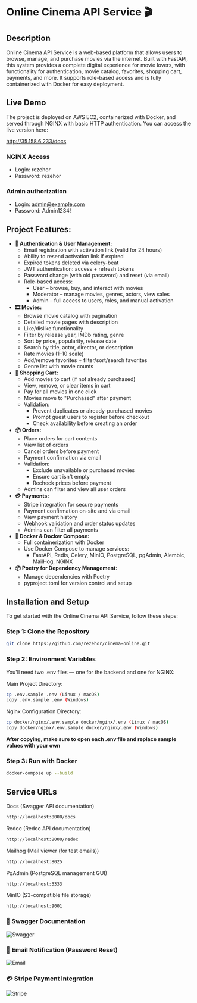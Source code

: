 # Online Cinema API Service 🎬

## Description
Online Cinema API Service is a web-based platform that allows users to browse,
manage, and purchase movies via the internet. Built with FastAPI,
this system provides a complete digital experience for movie lovers,
with functionality for authentication, movie catalog, favorites, shopping cart,
payments, and more. It supports role-based access and is fully containerized
with Docker for easy deployment.

## Live Demo
The project is deployed on AWS EC2, containerized with Docker, and served through NGINX with basic HTTP authentication.
You can access the live version here:

http://35.158.6.233/docs

### NGINX Access
- Login: rezehor
- Password: rezehor
### Admin authorization
- Login: admin@example.com
- Password: Admin1234!

## Project Features:
- **🔐 Authentication & User Management:**
  - Email registration with activation link (valid for 24 hours)
  - Ability to resend activation link if expired
  - Expired tokens deleted via celery-beat
  - JWT authentication: access + refresh tokens
  - Password change (with old password) and reset (via email)
  - Role-based access:
    * User – browse, buy, and interact with movies
    * Moderator – manage movies, genres, actors, view sales
    * Admin – full access to users, roles, and manual activation
- **🎞️ Movies:**
  - Browse movie catalog with pagination
  - Detailed movie pages with description
  - Like/dislike functionality
  - Filter by release year, IMDb rating, genre
  - Sort by price, popularity, release date
  - Search by title, actor, director, or description
  - Rate movies (1–10 scale)
  - Add/remove favorites + filter/sort/search favorites
  - Genre list with movie counts
- **🛒 Shopping Cart:**
  - Add movies to cart (if not already purchased)
  - View, remove, or clear items in cart
  - Pay for all movies in one click
  - Movies move to "Purchased" after payment
  - Validation:
    * Prevent duplicates or already-purchased movies
    * Prompt guest users to register before checkout
    * Check availability before creating an order
- **📦 Orders:**
  - Place orders for cart contents
  - View list of orders
  - Cancel orders before payment
  - Payment confirmation via email
  - Validation:
    * Exclude unavailable or purchased movies
    * Ensure cart isn't empty
    * Recheck prices before payment
  - Admins can filter and view all user orders
- **💳 Payments:**
  - Stripe integration for secure payments
  - Payment confirmation on-site and via email
  - View payment history
  - Webhook validation and order status updates
  - Admins can filter all payments
- **🐳 Docker & Docker Compose:**
  - Full containerization with Docker
  - Use Docker Compose to manage services:
    * FastAPI, Redis, Celery, MinIO, PostgreSQL, pgAdmin, Alembic, MailHog, NGINX
- **📦 Poetry for Dependency Management:**
  - Manage dependencies with Poetry
  - pyproject.toml for version control and setup

## Installation and Setup
To get started with the Online Cinema API Service, follow these steps:
### Step 1: Clone the Repository
```bash
git clone https://github.com/rezehor/cinema-online.git
```

### Step 2: Environment Variables
You'll need two .env files — one for the backend and one for NGINX:

Main Project Directory:
```bash
cp .env.sample .env (Linux / macOS)
copy .env.sample .env (Windows)
```
Nginx Configuration Directory:
```bash
cp docker/nginx/.env.sample docker/nginx/.env (Linux / macOS)
copy docker/nginx/.env.sample docker/nginx/.env (Windows)
```
**After copying, make sure to open each .env file and replace sample values with your own**

### Step 3: Run with Docker
```bash
docker-compose up --build
```

## Service URLs
Docs (Swagger API documentation)
```bash
http://localhost:8000/docs
```
Redoc (Redoc API documentation)
```bash
http://localhost:8000/redoc
```
Mailhog (Mail viewer (for test emails))
```bash
http://localhost:8025
```
PgAdmin (PostgreSQL management GUI)
```bash
http://localhost:3333
```
MinIO (S3-compatible file storage)
```bash
http://localhost:9001
```

### 📄 Swagger Documentation
![Swagger](images/swagger_page.png)

### 📧 Email Notification (Password Reset)
![Email](images/reset_password.png)

### 💳 Stripe Payment Integration
![Stripe](images/stripe.png)
